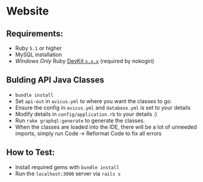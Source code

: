 # Website

## Requirements:
* Ruby `5.1` or higher
* MySQL installation
* *Windows Only* Ruby [DevKit `x.x.x`](http://rubyinstaller.org/downloads) (required by nokogiri)

## Bulding API Java Classes
* `bundle install`
* Set `api-out` in `avicus.yml` to where you want the classes to go.
* Ensure the config in `avicus.yml` and `database.yml` is set to your details
* Modify details in `config/application.rb` to your details :)
* Run `rake graphql:generate` to generate the classes.
* When the classes are loaded into the IDE, there will be a lot of unneeded imports, simply run Code -> Reformat Code to fix all errors

## How to Test:
* Install required gems with `bundle install`
* Run the `localhost:3000` server via `rails s`

